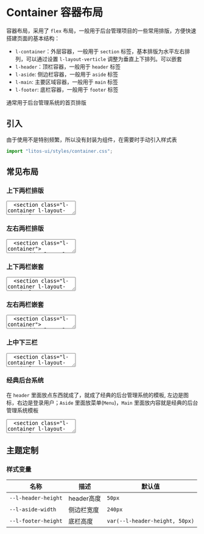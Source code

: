 # Container 容器布局

容器布局，采用了 `flex` 布局，一般用于后台管理项目的一些常用排版，方便快速搭建页面的基本结构：

- `l-container`：外层容器，一般用于 `section` 标签，基本排版为水平左右排列，可以通过设置 `l-layout-verticle` 调整为垂直上下排列。可以嵌套
- `l-header`：顶栏容器，一般用于 `header` 标签
- `l-aside`: 侧边栏容器，一般用于 `aside` 标签
- `l-main`: 主要区域容器，一般用于 `main` 标签
- `l-footer`: 底栏容器，一般用于 `footer` 标签

通常用于后台管理系统的首页排版

## 引入

由于使用不是特别频繁，所以没有封装为组件，在需要时手动引入样式表

```ts
import "litos-ui/styles/container.css";
```

## 常见布局

### 上下两栏排版

<ClientOnly>
<l-code-preview class="mt-15">
<textarea lang="html">
  <section class="l-container l-layout-vertical">
    <header class="l-header">Header</header>
    <main class="l-main">Main</main>
  </section>
</textarea>
</l-code-preview>
</ClientOnly>

### 左右两栏排版

<ClientOnly>
<l-code-preview class="mt-15">
<textarea lang="html">
  <section class="l-container">
    <aside class="l-aside">Aside</aside>
    <main class="l-main">Main</main>
  </section>
</textarea>
</l-code-preview>
</ClientOnly>

### 上下两栏嵌套

<ClientOnly>
<l-code-preview class="mt-15">
<textarea lang="html">
  <section class="l-container l-layout-vertical">
    <header class="l-header">Header</header>
    <section class="l-container">
      <aside class="l-aside">Aside</aside>
      <main class="l-main">Main</main>
    </section>
  </section>
</textarea>
</l-code-preview>
</ClientOnly>

### 左右两栏嵌套

<ClientOnly>
<l-code-preview class="mt-15">
<textarea lang="html">
  <section class="l-container">
    <aside class="l-aside">Aside</aside>
    <section class="l-container l-layout-vertical">
      <header class="l-header">Header</header>
      <main class="l-main">Main</main>
    </section>
  </section>
</textarea>
</l-code-preview>
</ClientOnly>

### 上中下三栏

<ClientOnly>
<l-code-preview class="mt-15">
<textarea lang="html">
  <section class="l-container l-layout-vertical">
    <header class="l-header">Header</header>
    <main class="l-main">Main</main>
    <footer class="l-footer">Footer</footer>
  </section>
</textarea>
</l-code-preview>
</ClientOnly>

### 经典后台系统

在 `header` 里面放点东西就成了，就成了经典的后台管理系统的模板, 左边是图标，右边是登录用户；`Aside` 里面放菜单(`Menu`)，`Main` 里面放内容就是经典的后台管理系统模板

<ClientOnly>
<l-code-preview>
<textarea lang="html">
  <section class="l-container l-layout-vertical">
    <header class="l-header">
      <a href="#">LitOS UI</a>
      <div>登录用户</div>
    </header>
    <section class="l-container">
      <aside class="l-aside">Aside</aside>
      <main class="l-main">Main</main>
    </section>
  </section>
</textarea>
</l-code-preview>
</ClientOnly>

## 主题定制

### 样式变量

| 名称                | 描述       | 默认值                         |
| ------------------- | ---------- | ------------------------------ |
| `--l-header-height` | header高度 | `50px`                         |
| `--l-aside-width`   | 侧边栏宽度 | `240px`                        |
| `--l-footer-height` | 底栏高度   | `var(--l-header-height, 50px)` |
